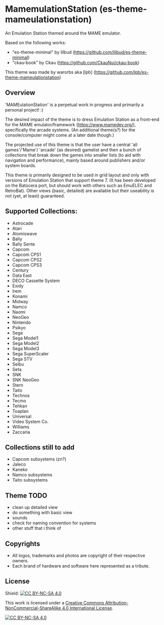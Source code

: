 # MamemulationStation (es-theme-mameulationstation)
An Emulation Station themed around the MAME emulator.

Based on the following works:
- "es-theme-minimal" by lilbud (https://github.com/lilbud/es-theme-minimal)
- "ckau-book" by Ckau (https://github.com/CkauNui/ckau-book)

This theme was made by warorbs aka [lpb] (https://github.com/lpb/es-theme-mameulationstation)

## Overview

'MAMEulationStation' is a perpetual work in progress and primarily a personal project! :)

The desired impact of the theme is to dress Emulation Station as a front-end for the MAME emulator/framework (https://www.mamedev.org/), specifically the arcade systems.
(An additional theme(s?) for the console/computer might come at a later date though.)

The projected use of this theme is that the user have a central 'all games'/'Mame'/ 'arcade' (as desired) gamelist and then a bunch of collections that break down the games into smaller lists (to aid with navigation and performance), mainly based around publishers and/or system boards.

This theme is primarily designed to be used in grid layout and only with versions of Emulation Station that support theme <formatVersion> 7. (It has been developed on the Batocera port, but should work with others such as EmuELEC and RetroBat).
Other views (basic, detailed) are available but their useability is not (yet, at least) guaranteed.

## Supported Collections:
- Astrocade
- Atari
- Atomiswave
- Bally
- Bally Sente
- Capcom
- Capcom CPS1
- Capcom CPS2
- Capcom CPS3
- Century
- Data East
- DECO Cassette System
- Exidy
- Irem
- Konami
- Midway
- Namco
- Naomi
- NeoGeo
- Nintendo
- Psikyo
- Sega
- Sega Model1
- Sega Model2
- Sega Model3
- Sega SuperScaler
- Sega STV
- Seibu
- Seta
- SNK
- SNK NeoGeo
- Stern
- Taito
- Technos
- Tecmo
- Tehkan
- Toaplan
- Universal
- Video System Co.
- Williams
- Zaccaria
  
## Collections still to add
- Capcom subsystems (zn?)
- Jaleco
- Kaneko
- Namco subsystems
- Taito subsystems

## Theme TODO
- clean up detailed view
- do something with basic view
- sounds
- check for naming convention for systems
- other stuff that i think of

## Copyrights
- All logos, trademarks and photos are copyright of their respective owners.
- Each brand of hardware and software here represented as a tribute.

## License
Shield: [![CC BY-NC-SA 4.0][cc-by-nc-sa-shield]][cc-by-nc-sa]

This work is licensed under a
[Creative Commons Attribution-NonCommercial-ShareAlike 4.0 International License][cc-by-nc-sa].

[![CC BY-NC-SA 4.0][cc-by-nc-sa-image]][cc-by-nc-sa]

[cc-by-nc-sa]: http://creativecommons.org/licenses/by-nc-sa/4.0/
[cc-by-nc-sa-image]: https://licensebuttons.net/l/by-nc-sa/4.0/88x31.png
[cc-by-nc-sa-shield]: https://img.shields.io/badge/License-CC%20BY--NC--SA%204.0-lightgrey.svg
